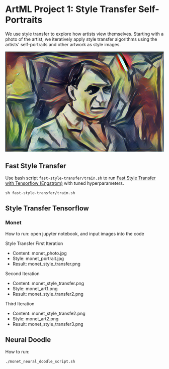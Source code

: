 # ArtML Project 1: Style Transfer Self-Portraits

We use style transfer to explore how artists view themselves. Starting with a photo of the artist, we iteratively apply style transfer algorithms using the artists' self-portraits and other artwork as style images.

![alt text](results/picassoFinalResult.png)

## Fast Style Transfer
Use bash script `fast-style-transfer/train.sh` to run [Fast Style Transfer with Tensorflow (Engstrom)](https://github.com/lengstrom/fast-style-transfer) with tuned hyperparameters. 

```
sh fast-style-transfer/train.sh
```

## Style Transfer Tensorflow
### Monet
How to run: open jupyter notebook, and input images into the code

Style Transfer
First Iteration
 - Content: monet_photo.jpg
 - Style: monet_portrait.jpg
 - Result: monet_style_transfer.png

Second Iteration
  - Content: monet_style_transfer.png
  - Style: monet_art1.png
  - Result: monet_style_transfer2.png

Third Iteration
  - Content: monet_style_transfe2.png
  - Style: monet_art2.png
  - Result: monet_style_transfer3.png

## Neural Doodle 
How to run: 

```
./monet_neural_doodle_script.sh
```
